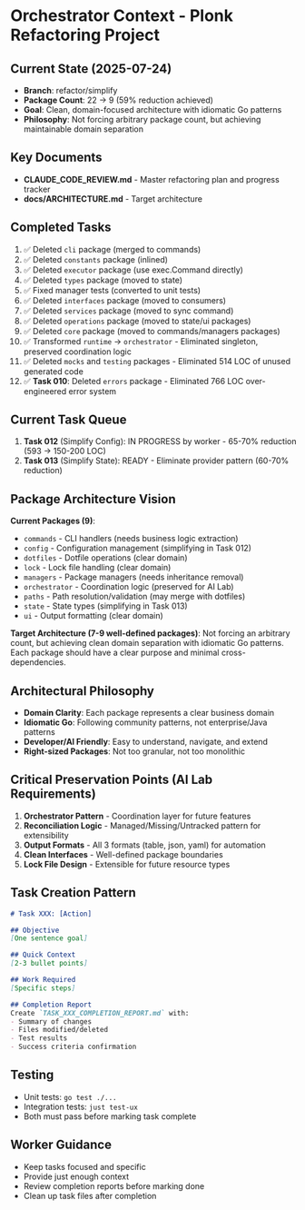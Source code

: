 # Orchestrator Context - Plonk Refactoring Project

## Current State (2025-07-24)
- **Branch**: refactor/simplify
- **Package Count**: 22 → 9 (59% reduction achieved)
- **Goal**: Clean, domain-focused architecture with idiomatic Go patterns
- **Philosophy**: Not forcing arbitrary package count, but achieving maintainable domain separation

## Key Documents
- **CLAUDE_CODE_REVIEW.md** - Master refactoring plan and progress tracker
- **docs/ARCHITECTURE.md** - Target architecture

## Completed Tasks
1. ✅ Deleted `cli` package (merged to commands)
2. ✅ Deleted `constants` package (inlined)
3. ✅ Deleted `executor` package (use exec.Command directly)
4. ✅ Deleted `types` package (moved to state)
5. ✅ Fixed manager tests (converted to unit tests)
6. ✅ Deleted `interfaces` package (moved to consumers)
7. ✅ Deleted `services` package (moved to sync command)
8. ✅ Deleted `operations` package (moved to state/ui packages)
9. ✅ Deleted `core` package (moved to commands/managers packages)
10. ✅ Transformed `runtime` → `orchestrator` - Eliminated singleton, preserved coordination logic
11. ✅ Deleted `mocks` and `testing` packages - Eliminated 514 LOC of unused generated code
12. ✅ **Task 010**: Deleted `errors` package - Eliminated 766 LOC over-engineered error system

## Current Task Queue
1. **Task 012** (Simplify Config): IN PROGRESS by worker - 65-70% reduction (593 → 150-200 LOC)
2. **Task 013** (Simplify State): READY - Eliminate provider pattern (60-70% reduction)

## Package Architecture Vision
**Current Packages (9)**:
- `commands` - CLI handlers (needs business logic extraction)
- `config` - Configuration management (simplifying in Task 012)
- `dotfiles` - Dotfile operations (clear domain)
- `lock` - Lock file handling (clear domain)
- `managers` - Package managers (needs inheritance removal)
- `orchestrator` - Coordination logic (preserved for AI Lab)
- `paths` - Path resolution/validation (may merge with dotfiles)
- `state` - State types (simplifying in Task 013)
- `ui` - Output formatting (clear domain)

**Target Architecture (7-9 well-defined packages)**:
Not forcing an arbitrary count, but achieving clean domain separation with idiomatic Go patterns. Each package should have a clear purpose and minimal cross-dependencies.

## Architectural Philosophy
- **Domain Clarity**: Each package represents a clear business domain
- **Idiomatic Go**: Following community patterns, not enterprise/Java patterns
- **Developer/AI Friendly**: Easy to understand, navigate, and extend
- **Right-sized Packages**: Not too granular, not too monolithic

## Critical Preservation Points (AI Lab Requirements)
1. **Orchestrator Pattern** - Coordination layer for future features
2. **Reconciliation Logic** - Managed/Missing/Untracked pattern for extensibility
3. **Output Formats** - All 3 formats (table, json, yaml) for automation
4. **Clean Interfaces** - Well-defined package boundaries
5. **Lock File Design** - Extensible for future resource types

## Task Creation Pattern
```markdown
# Task XXX: [Action]

## Objective
[One sentence goal]

## Quick Context
[2-3 bullet points]

## Work Required
[Specific steps]

## Completion Report
Create `TASK_XXX_COMPLETION_REPORT.md` with:
- Summary of changes
- Files modified/deleted
- Test results
- Success criteria confirmation
```

## Testing
- Unit tests: `go test ./...`
- Integration tests: `just test-ux`
- Both must pass before marking task complete

## Worker Guidance
- Keep tasks focused and specific
- Provide just enough context
- Review completion reports before marking done
- Clean up task files after completion
